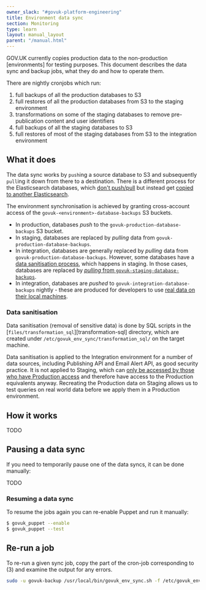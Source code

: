 ```yaml
---
owner_slack: "#govuk-platform-engineering"
title: Environment data sync
section: Monitoring
type: learn
layout: manual_layout
parent: "/manual.html"
---
```


GOV.UK currently copies production data to the non-production [environments] for testing purposes. This document describes the data sync and backup jobs, what they do and how to operate them.

There are nightly cronjobs which run:

1. full backups of all the production databases to S3
1. full restores of all the production databases from S3 to the staging environment
1. transformations on some of the staging databases to remove pre-publication content and user identifiers
1. full backups of all the staging databases to S3
1. full restores of most of the staging databases from S3 to the integration environment

## What it does

The data sync works by `push`ing a source database to S3 and subsequently `pull`ing it down from there to a destination. There is a different process for the Elasticsearch databases, which [don't push/pull](https://github.com/alphagov/govuk-puppet/blob/cb9351f92456ccf132e776b3b9f7129c0e654697/modules/govuk_env_sync/files/govuk_env_sync.sh#L496-L504) but instead get [copied to another Elasticsearch](https://github.com/alphagov/govuk-puppet/blob/cb9351f92456ccf132e776b3b9f7129c0e654697/modules/govuk_env_sync/files/govuk_env_sync.sh#L321-L337).

The environment synchronisation is achieved by granting cross-account access of the `govuk-<environment>-database-backups` S3 buckets.

* In production, databases _push_ to the `govuk-production-database-backups` S3 bucket.
* In staging, databases are replaced by _pulling_ data from `govuk-production-database-backups`.
* In integration, databases are generally replaced by _pulling_ data from `govuk-production-database-backups`. However, some databases have a [data sanitisation process](#data-sanitisation), which happens in staging. In those cases, databases are replaced by [_pulling_ from `govuk-staging-database-backups`](https://github.com/alphagov/govuk-puppet/blob/f9c6b136d058b6e0e20fba5d3716b36e60462e2f/hieradata_aws/class/integration/whitehall_db_admin.yaml#L12).
* In integration, databases are _pushed_ to `govuk-integration-database-backups` nightly - these are produced for developers to use [real data on their local machines](/repos/govuk-docker/how-tos.html#how-to-replicate-data-locally).

### Data sanitisation

Data sanitisation (removal of sensitive data) is done by SQL scripts in the [`files/transformation_sql`][transformation-sql] directory, which are created under `/etc/govuk_env_sync/transformation_sql/` on the target machine.

Data sanitisation is applied to the Integration environment for a number of data sources, including Publishing API and Email Alert API, as good security practice. It is not applied to Staging, which can [only be accessed by those who have Production access](/manual/rules-for-getting-production-access.html) and therefore have access to the Production equivalents anyway. Recreating the Production data on Staging allows us to test queries on real world data before we apply them in a Production environment.

## How it works

TODO

## Pausing a data sync

If you need to temporarily pause one of the data syncs, it can be done manually:

TODO

### Resuming a data sync

To resume the jobs again you can re-enable Puppet and run it manually:

```sh
$ govuk_puppet --enable
$ govuk_puppet --test
```

## Re-run a job

To re-run a given sync job, copy the part of the cron-job corresponding to (3) and examine the output for any errors.

```bash
sudo -u govuk-backup /usr/local/bin/govuk_env_sync.sh -f /etc/govuk_env_sync/pull_content_data_admin_production_daily.cfg
```

[environment]: /manual/environments
[govuk_env_sync]: https://github.com/alphagov/govuk-puppet/tree/main/modules/govuk_env_sync
